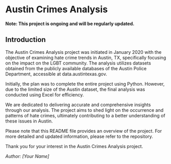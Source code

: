 
# Austin Crimes Analysis

**Note: This project is ongoing and will be regularly updated.**

## Introduction

The Austin Crimes Analysis project was initiated in January 2020 with the objective of examining hate crime trends in Austin, TX, specifically focusing on the impact on the LGBT community. The analysis utilizes datasets obtained from the publicly available databases of the Austin Police Department, accessible at data.austintexas.gov.

Initially, the plan was to complete the entire project using Python. However, due to the limited size of the Austin dataset, the final analysis was conducted using Excel for efficiency.

We are dedicated to delivering accurate and comprehensive insights through our analysis. The project aims to shed light on the occurrence and patterns of hate crimes, ultimately contributing to a better understanding of these issues in Austin.

Please note that this README file provides an overview of the project. For more detailed and updated information, please refer to the repository.

Thank you for your interest in the Austin Crimes Analysis project.

*Author: [Your Name]*
